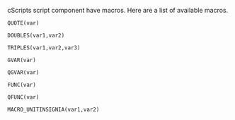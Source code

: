 cScripts script component have macros. Here are a list of available macros.

`QUOTE(var)`

`DOUBLES(var1,var2)`

`TRIPLES(var1,var2,var3)`

`GVAR(var)`

`QGVAR(var)`

`FUNC(var)`

`QFUNC(var)`

`MACRO_UNITINSIGNIA(var1,var2)`